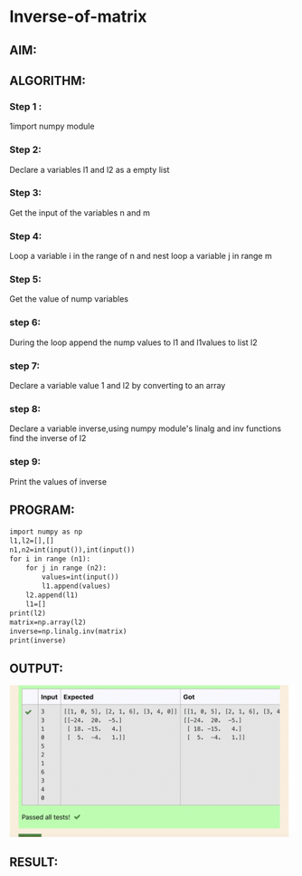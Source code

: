 # Inverse-of-matrix

## AIM:

## ALGORITHM:
### Step 1 :
1import numpy module

### Step 2:
Declare a variables l1 and l2 as a empty list
### Step 3:
Get the input of the variables n and m
### Step 4:
Loop a variable i in the range of n and nest loop a variable j in range m


### Step 5:
Get the value of nump variables

### step 6:
During the loop append the nump values to l1 and l1values to list l2

### step 7:
Declare a variable value 1 and l2 by converting to an array
### step 8:
Declare a variable inverse,using numpy module's linalg and inv functions find the inverse of l2

### step 9:
Print the values of inverse





## PROGRAM:
~~~
import numpy as np
l1,l2=[],[]
n1,n2=int(input()),int(input())
for i in range (n1):
    for j in range (n2):
        values=int(input())
        l1.append(values)
    l2.append(l1)
    l1=[]
print(l2)
matrix=np.array(l2)
inverse=np.linalg.inv(matrix)
print(inverse)

~~~

## OUTPUT:
![](anitha.png)

## RESULT:
